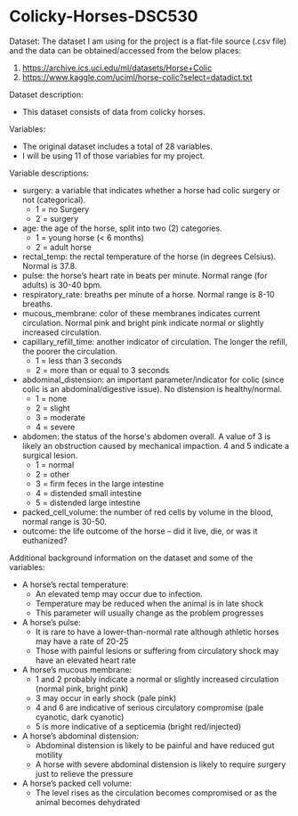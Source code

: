 # Colicky-Horses-DSC530

Dataset:
The dataset I am using for the project is a flat-file source (.csv file) and the data can be obtained/accessed from the below places:
1. https://archive.ics.uci.edu/ml/datasets/Horse+Colic
2. https://www.kaggle.com/uciml/horse-colic?select=datadict.txt

Dataset description:
* This dataset consists of data from colicky horses. 

Variables:
* The original dataset includes a total of 28 variables.
* I will be using 11 of those variables for my project.

Variable descriptions:
* surgery: a variable that indicates whether a horse had colic surgery or not (categorical). 
    * 1 = no Surgery
    * 2 = surgery
* age: the age of the horse, split into two (2) categories.
    * 1 = young horse (< 6 months)
    * 2 = adult horse
* rectal_temp: the rectal temperature of the horse (in degrees Celsius). Normal is 37.8.
* pulse: the horse’s heart rate in beats per minute. Normal range (for adults) is 30-40 bpm.
* respiratory_rate: breaths per minute of a horse. Normal range is 8-10 breaths.
* mucous_membrane: color of these membranes indicates current circulation. Normal pink and bright pink indicate normal or slightly increased circulation.
* capillary_refill_time: another indicator of circulation. The longer the refill, the poorer the circulation.
    * 1 = less than 3 seconds
    * 2 = more than or equal to 3 seconds
* abdominal_distension: an important parameter/indicator for colic (since colic is an abdominal/digestive issue). No distension is healthy/normal.
    * 1 = none		
    * 2 = slight
    * 3 = moderate		
    * 4 = severe
* abdomen: the status of the horse's abdomen overall. A value of 3 is likely an obstruction caused by mechanical impaction. 4 and 5 indicate a surgical lesion.
    * 1 = normal		
    * 2 = other		
    * 3 = firm feces in the large intestine		
    * 4 = distended small intestine		
    * 5 = distended large intestine		
* packed_cell_volume: the number of red cells by volume in the blood, normal range is 30-50.
* outcome: the life outcome of the horse – did it live, die, or was it euthanized?


Additional background information on the dataset and some of the variables:
* A horse’s rectal temperature:
    * An elevated temp may occur due to infection.		
    * Temperature may be reduced when the animal is in late shock			
    * This parameter will usually change as the problem progresses		
* A horse’s pulse:
    * It is rare to have a lower-than-normal rate although athletic horses may have a rate of 20-25
    * Those with painful lesions or suffering from circulatory shock may have an elevated heart rate
* A horse’s mucous membrane:
    * 1 and 2 probably indicate a normal or slightly increased circulation (normal pink, bright pink)	
    * 3 may occur in early shock (pale pink)	
    * 4 and 6 are indicative of serious circulatory compromise (pale cyanotic, dark cyanotic)	
    * 5 is more indicative of a septicemia (bright red/injected)
* A horse’s abdominal distension: 
    * Abdominal distension is likely to be painful and have reduced gut motility		
    * A horse with severe abdominal distension is likely to require surgery just to relieve the pressure
* A horse’s packed cell volume: 
    * The level rises as the circulation becomes compromised or as the animal becomes dehydrated

